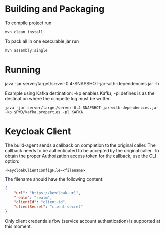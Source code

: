 Building and Packaging
======================


To compile project run

    mvn clean install

To pack all in one executable jar run

    mvn assembly:single

Running
=======
java -jar server/target/server-0.4-SNAPSHOT-jar-with-dependencies.jar -h

Example using Kafka destination: -kp enables Kafka, -pl defines is as the destination where the compelte log must be written.

    java -jar server/target/server-0.4-SNAPSHOT-jar-with-dependencies.jar -kp $PWD/kafka.properties -pl KAFKA


Keycloak Client
===============
The build-agent sends a callback on completion to the original caller. The callback needs to be authenticated to be
accepted by the original caller. To obtain the proper Authorization access token for the callback, use the CLI option:
```
-keycloakClientConfigFile=<filename>
```

The filename should have the following content:
```json
{
    "url": "https://keycloak-url",
    "realm": "realm",
    "clientId": "client-id",
    "clientSecret": "client-secret"
}
```

Only client credentials flow (service account authentication) is supported at this moment.
